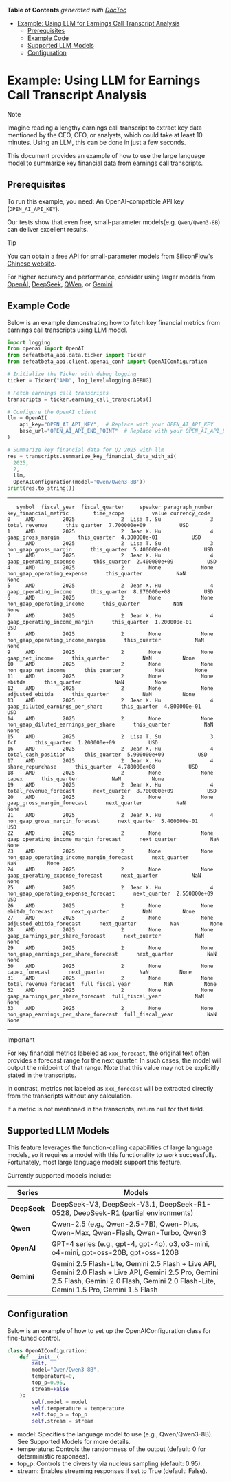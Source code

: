 <!-- START doctoc generated TOC please keep comment here to allow auto update -->
<!-- DON'T EDIT THIS SECTION, INSTEAD RE-RUN doctoc TO UPDATE -->
**Table of Contents**  *generated with [DocToc](https://github.com/thlorenz/doctoc)*

- [Example: Using LLM for Earnings Call Transcript Analysis](#example-using-llm-for-earnings-call-transcript-analysis)
  - [Prerequisites](#prerequisites)
  - [Example Code](#example-code)
  - [Supported LLM Models](#supported-llm-models)
  - [Configuration](#configuration)

<!-- END doctoc generated TOC please keep comment here to allow auto update -->

# Example: Using LLM for Earnings Call Transcript Analysis
> [!NOTE]
> Imagine reading a lengthy earnings call transcript to extract key data mentioned by the CEO, CFO, or analysts, which could take at least 10 minutes. Using an LLM, this can be done in just a few seconds.
> 
> This document provides an example of how to use the large language model to summarize key financial data from earnings call transcripts.

## Prerequisites
To run this example, you need: An OpenAI-compatible API key (`OPEN_AI_API_KEY`). 

Our tests show that even free, small-parameter models(e.g. `Qwen/Qwen3-8B`) can deliver excellent results.

> [!TIP]
> You can obtain a free API for small-parameter models from [SiliconFlow's Chinese website](https://www.siliconflow.cn/pricing).
> 
> For higher accuracy and performance, consider using larger models from [OpenAI](https://openai.com/index/openai-api/), [DeepSeek](https://api-docs.deepseek.com/), [QWen](https://qwen.ai/apiplatform), or [Gemini](https://ai.google.dev/gemini-api/docs).

## Example Code
Below is an example demonstrating how to fetch key financial metrics from earnings call transcripts using LLM model.

```python
import logging
from openai import OpenAI
from defeatbeta_api.data.ticker import Ticker
from defeatbeta_api.client.openai_conf import OpenAIConfiguration

# Initialize the Ticker with debug logging
ticker = Ticker("AMD", log_level=logging.DEBUG)

# Fetch earnings call transcripts
transcripts = ticker.earning_call_transcripts()

# Configure the OpenAI client
llm = OpenAI(
    api_key="OPEN_AI_API_KEY",  # Replace with your OPEN_AI_API_KEY
    base_url="OPEN_AI_API_END_POINT"  # Replace with your OPEN_AI_API_END_POINT
)

# Summarize key financial data for Q2 2025 with llm
res = transcripts.summarize_key_financial_data_with_ai(
  2025, 
  2, 
  llm, 
  OpenAIConfiguration(model='Qwen/Qwen3-8B'))
print(res.to_string())
```

---

```text
   symbol  fiscal_year  fiscal_quarter     speaker paragraph_number                       key_financial_metric        time_scope         value currency_code
0     AMD         2025               2  Lisa T. Su                3                              total_revenue      this_quarter  7.700000e+09           USD
1     AMD         2025               2  Jean X. Hu                4                          gaap_gross_margin      this_quarter  4.300000e-01           USD
2     AMD         2025               2  Lisa T. Su                3                      non_gaap_gross_margin      this_quarter  5.400000e-01           USD
3     AMD         2025               2  Jean X. Hu                4                     gaap_operating_expense      this_quarter  2.400000e+09           USD
4     AMD         2025               2        None             None                 non_gaap_operating_expense      this_quarter           NaN          None
5     AMD         2025               2  Jean X. Hu                4                      gaap_operating_income      this_quarter  8.970000e+08           USD
6     AMD         2025               2        None             None                  non_gaap_operating_income      this_quarter           NaN          None
7     AMD         2025               2  Jean X. Hu                4               gaap_operating_income_margin      this_quarter  1.200000e-01           USD
8     AMD         2025               2        None             None           non_gaap_operating_income_margin      this_quarter           NaN          None
9     AMD         2025               2        None             None                            gaap_net_income      this_quarter           NaN          None
10    AMD         2025               2        None             None                        non_gaap_net_income      this_quarter           NaN          None
11    AMD         2025               2        None             None                                     ebitda      this_quarter           NaN          None
12    AMD         2025               2        None             None                            adjusted_ebitda      this_quarter           NaN          None
13    AMD         2025               2  Jean X. Hu                4            gaap_diluted_earnings_per_share      this_quarter  4.800000e-01           USD
14    AMD         2025               2        None             None        non_gaap_diluted_earnings_per_share      this_quarter           NaN          None
15    AMD         2025               2  Lisa T. Su                3                                        fcf      this_quarter  1.200000e+09           USD
16    AMD         2025               2  Jean X. Hu                4                        total_cash_position      this_quarter  5.900000e+09           USD
17    AMD         2025               2  Jean X. Hu                4                           share_repurchase      this_quarter  4.780000e+08           USD
18    AMD         2025               2        None             None                                      capex      this_quarter           NaN          None
19    AMD         2025               2  Jean X. Hu                4                     total_revenue_forecast      next_quarter  8.700000e+09           USD
20    AMD         2025               2        None             None                 gaap_gross_margin_forecast      next_quarter           NaN          None
21    AMD         2025               2  Jean X. Hu                4             non_gaap_gross_margin_forecast      next_quarter  5.400000e-01           USD
22    AMD         2025               2        None             None      gaap_operating_income_margin_forecast      next_quarter           NaN          None
23    AMD         2025               2        None             None  non_gaap_operating_income_margin_forecast      next_quarter           NaN          None
24    AMD         2025               2        None             None            gaap_operating_expense_forecast      next_quarter           NaN          None
25    AMD         2025               2  Jean X. Hu                4        non_gaap_operating_expense_forecast      next_quarter  2.550000e+09           USD
26    AMD         2025               2        None             None                            ebitda_forecast      next_quarter           NaN          None
27    AMD         2025               2        None             None                   adjusted_ebitda_forecast      next_quarter           NaN          None
28    AMD         2025               2        None             None           gaap_earnings_per_share_forecast      next_quarter           NaN          None
29    AMD         2025               2        None             None       non_gaap_earnings_per_share_forecast      next_quarter           NaN          None
30    AMD         2025               2        None             None                             capex_forecast      next_quarter           NaN          None
31    AMD         2025               2        None             None                     total_revenue_forecast  full_fiscal_year           NaN          None
32    AMD         2025               2        None             None           gaap_earnings_per_share_forecast  full_fiscal_year           NaN          None
33    AMD         2025               2        None             None       non_gaap_earnings_per_share_forecast  full_fiscal_year           NaN          None
```

---

> [!IMPORTANT]
> For key financial metrics labeled as `xxx_forecast`, the original text often provides a forecast range for the next quarter. In such cases, the model will output the midpoint of that range. Note that this value may not be explicitly stated in the transcripts.
> 
> In contrast, metrics not labeled as `xxx_forecast` will be extracted directly from the transcripts without any calculation.
> 
> If a metric is not mentioned in the transcripts, return null for that field.

## Supported LLM Models
This feature leverages the function-calling capabilities of large language models, so it requires a model with this functionality to work successfully. Fortunately, most large language models support this feature.

Currently supported models include:

| Series       | Models                                                                                                                                                                                       |
|--------------|----------------------------------------------------------------------------------------------------------------------------------------------------------------------------------------------|
| **DeepSeek** | DeepSeek-V3, DeepSeek-V3.1, DeepSeek-R1-0528, DeepSeek-R1 (partial environments)                                                                                                             |
| **Qwen**     | Qwen-2.5 (e.g., Qwen-2.5-7B), Qwen-Plus, Qwen-Max, Qwen-Flash, Qwen-Turbo, Qwen3                                                                                                             |
| **OpenAI**   | GPT-4 series (e.g., gpt-4, gpt-4o), o3, o3-mini, o4-mini, gpt-oss-20B, gpt-oss-120B                                                                                                          |
| **Gemini**   | Gemini 2.5 Flash-Lite, Gemini 2.5 Flash + Live API, Gemini 2.0 Flash + Live API, Gemini 2.5 Pro, Gemini 2.5 Flash, Gemini 2.0 Flash, Gemini 2.0 Flash-Lite, Gemini 1.5 Pro, Gemini 1.5 Flash |

## Configuration
Below is an example of how to set up the OpenAIConfiguration class for fine-tuned control.
```python
class OpenAIConfiguration:
    def __init__(
        self,
        model="Qwen/Qwen3-8B",
        temperature=0,
        top_p=0.95,
        stream=False
    ):
        self.model = model
        self.temperature = temperature
        self.top_p = top_p
        self.stream = stream
```

- model: Specifies the language model to use (e.g., Qwen/Qwen3-8B). See Supported Models for more details.
- temperature: Controls the randomness of the output (default: 0 for deterministic responses).
- top_p: Controls the diversity via nucleus sampling (default: 0.95).
- stream: Enables streaming responses if set to True (default: False).
